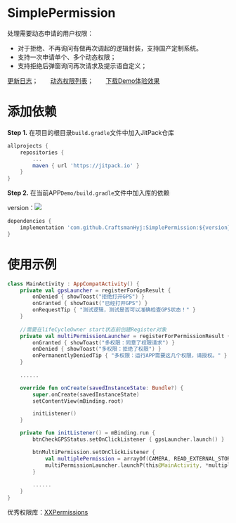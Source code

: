 # SimplePermission
处理需要动态申请的用户权限：

+ 对于拒绝、不再询问有做再次调起的逻辑封装，支持国产定制系统。
+ 支持一次申请单个、多个动态权限；
+ 支持拒绝后弹窗询问再次请求及提示语自定义；



[更新日志]( https://github.com/CraftsmanHyj/SimplePermission/blob/master/docs/UpdateLog.md )；　　[动态权限列表](https://github.com/CraftsmanHyj/SimplePermission/blob/master/docs/%E6%9D%83%E9%99%90%E8%AF%B4%E6%98%8E.md)；　　[下载Demo体验效果](https://github.com/CraftsmanHyj/SimplePermission/blob/master/docs/Demo_release_2.1_.apk)

# 添加依赖

**Step 1.** 在项目的根目录`build.gradle`文件中加入JitPack仓库

```groovy
allprojects {
	repositories {
		...
		maven { url 'https://jitpack.io' }
	}
}
```

**Step 2.** 在当前APP`Demo/build.gradle`文件中加入库的依赖

version：[![](https://jitpack.io/v/CraftsmanHyj/SimplePermission.svg)](https://jitpack.io/#CraftsmanHyj/SimplePermission)

```groovy
dependencies {
    implementation 'com.github.CraftsmanHyj:SimplePermission:${version}'
}
```



# 使用示例

```kotlin
class MainActivity : AppCompatActivity() {
    private val gpsLauncher = registerForGpsResult {
        onDenied { showToast("拒绝打开GPS") }
        onGranted { showToast("已经打开GPS") }
        onRequestTip { "测试逻辑，测试是否可以准确检查GPS状态！" }
    }
	
    //需要在lifeCycleOwner start状态前创建Register对象
    private val multiPermissionLauncher = registerForPermissionResult {
        onGranted { showToast("多权限：同意了权限请求") }
        onDenied { showToast("多权限：拒绝了权限") }
        onPermanentlyDeniedTip { "多权限：运行APP需要这几个权限，请授权。" }
    }
	
	......

    override fun onCreate(savedInstanceState: Bundle?) {
        super.onCreate(savedInstanceState)
        setContentView(mBinding.root)

        initListener()
    }

    private fun initListener() = mBinding.run {
        btnCheckGPSStatus.setOnClickListener { gpsLauncher.launch() }

        btnMultiPermission.setOnClickListener {
            val multiplePermission = arrayOf(CAMERA, READ_EXTERNAL_STORAGE, WRITE_EXTERNAL_STORAGE)
            multiPermissionLauncher.launchP(this@MainActivity, *multiplePermission)
        }
		
		......
    }
}
```



优秀权限库：[XXPermissions](https://github.com/getActivity/XXPermissions)